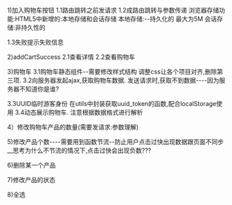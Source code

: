 1)加入购物车按钮
1.1路由跳转之前发请求
1.2成路由跳转与参数传递
浏览器存储功能:HTML5中新增的:本地存储和会话存储
本地存储:--持久化的  最大为5M
会话存储:非持久性的

1.3失败提示失败信息

2)addCartSuccess
2.1查看详情
2.2查看购物车

3)购物车
3.1购物车静态组件--需要修改样式结构
调整css让各个项目对齐,删除第三项.
3.2向服务器发起ajax,获取购物车数据.
发送请求时,获取不到数据----因为服务器不知道你是谁?

3.3UUID临时游客身份
在utils中封装获取uuid_token的函数,配合localStorage使用
3.4动态展示购物车.
注意根据数据格式进行解析

4）修改购物车产品的数量(需要发请求:参数理解)

5)修改产品个数----需要用到函数节流--防止用户点击过快出现数据跟页面不同步
    __思考为什么不节流的情况下,点击过快会出现负数???

6)删除某一个产品

7)修改产品的状态

8)全选